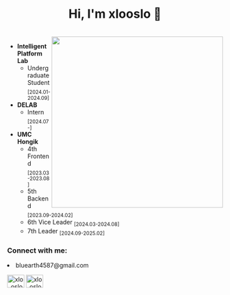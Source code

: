 <h1 align="center">Hi, I'm xlooslo 👋</h1>
<br/>

<img align="right" width="400" src="https://mblogthumb-phinf.pstatic.net/20160916_23/crist9112_1474000783275Bi5is_GIF/tumblr_ntl6adJeov1tpri36o1_400.gif?type=w800"/>
<p align="left" style="font-size: 14px;">
<ul>
  <li>
    <strong>Intelligent Platform Lab</strong>
    <ul>
      <li>Undergraduate Student <sub>[2024.01-2024.09]</sub></li>
    </ul>
  </li>
  <li>
    <strong>DELAB</strong>
    <ul>
      <li>Intern <sub>[2024.07-]</sub></li>
    </ul>
  </li>
  <li>
    <strong>UMC Hongik</strong>  
    <ul>
      <li>4th Frontend <sub>[2023.03-2023.08]</sub></li>
      <li>5th Backend <sub>[2023.09-2024.02]</sub></li>
      <li>6th Vice Leader <sub>[2024.03-2024.08]</sub></li>
      <li>7th Leader <sub>[2024.09-2025.02]</sub></li>
    </ul>
  </li>
</ul>
</p>

<h3 align="left">Connect with me:</h3>
<p align="left">
    <li>bluearth4587@gmail.com</li>
<p>
</p>
<a href="https://instagram.com/xlo_oslo" target="blank"><img align="center" src="https://raw.githubusercontent.com/rahuldkjain/github-profile-readme-generator/master/src/images/icons/Social/instagram.svg" alt="xlo_oslo" height="30" width="40" /></a>
<a href="https://www.youtube.com/c/xlo_oslo" target="blank"><img align="center" src="https://raw.githubusercontent.com/rahuldkjain/github-profile-readme-generator/master/src/images/icons/Social/youtube.svg" alt="xlo_oslo" height="30" width="40" /></a>
</p>
